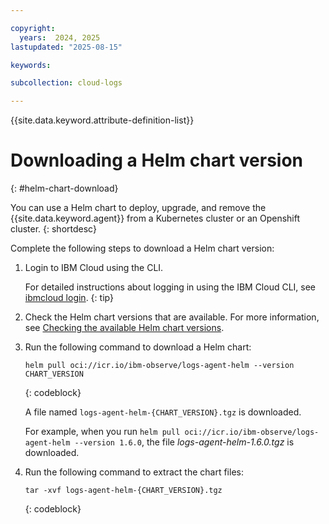 ```yaml
---

copyright:
  years:  2024, 2025
lastupdated: "2025-08-15"

keywords:

subcollection: cloud-logs

---
```


{{site.data.keyword.attribute-definition-list}}



# Downloading a Helm chart version
{: #helm-chart-download}

You can use a Helm chart to deploy, upgrade, and remove the {{site.data.keyword.agent}} from a Kubernetes cluster or an Openshift cluster.
{: shortdesc}

Complete the following steps to download a Helm chart version:

1. Login to IBM Cloud using the CLI.

    For detailed instructions about logging in using the IBM Cloud CLI, see [ibmcloud login](/docs/cli?topic=cli-ibmcloud_cli#ibmcloud_login).
    {: tip}

2. Check the Helm chart versions that are available. For more information, see [Checking the available Helm chart versions](/docs/cloud-logs?topic=cloud-logs-helm-chart-versions).

3. Run the following command to download a Helm chart:

    ```text
    helm pull oci://icr.io/ibm-observe/logs-agent-helm --version CHART_VERSION
    ```
    {: codeblock}

    A file named `logs-agent-helm-{CHART_VERSION}.tgz` is downloaded.

    For example, when you run `helm pull oci://icr.io/ibm-observe/logs-agent-helm --version 1.6.0`, the file *logs-agent-helm-1.6.0.tgz* is downloaded.

4. Run the following command to extract the chart files:

    ```text
    tar -xvf logs-agent-helm-{CHART_VERSION}.tgz
    ```
    {: codeblock}
